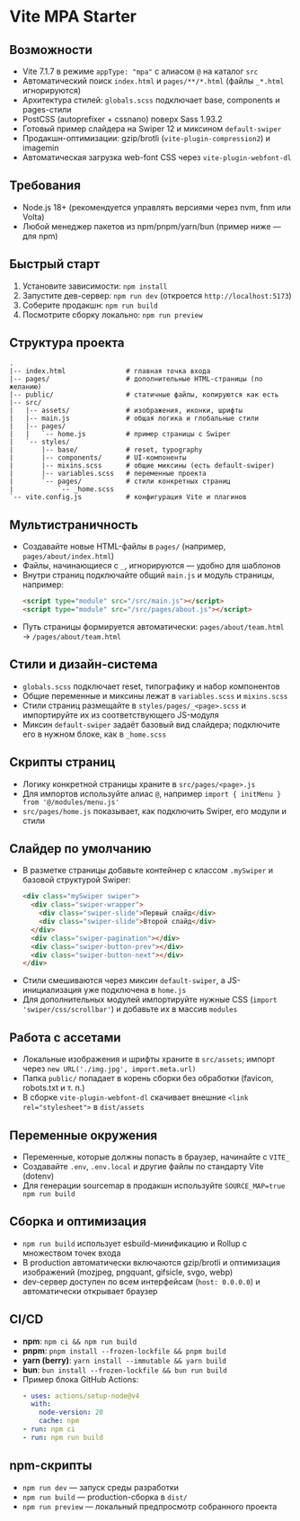 ﻿# Vite MPA Starter

## Возможности

- Vite 7.1.7 в режиме `appType: "mpa"` с алиасом `@` на каталог `src`
- Автоматический поиск `index.html` и `pages/**/*.html` (файлы `_*.html` игнорируются)
- Архитектура стилей: `globals.scss` подключает base, components и pages-стили
- PostCSS (autoprefixer + cssnano) поверх Sass 1.93.2
- Готовый пример слайдера на Swiper 12 и миксином `default-swiper`
- Продакшн-оптимизации: gzip/brotli (`vite-plugin-compression2`) и imagemin
- Автоматическая загрузка web-font CSS через `vite-plugin-webfont-dl`

## Требования

- Node.js 18+ (рекомендуется управлять версиями через nvm, fnm или Volta)
- Любой менеджер пакетов из npm/pnpm/yarn/bun (пример ниже — для npm)

## Быстрый старт

1. Установите зависимости: `npm install`
2. Запустите дев-сервер: `npm run dev` (откроется `http://localhost:5173`)
3. Соберите продакшн: `npm run build`
4. Посмотрите сборку локально: `npm run preview`

## Структура проекта

```
.
|-- index.html               # главная точка входа
|-- pages/                   # дополнительные HTML-страницы (по желанию)
|-- public/                  # статичные файлы, копируются как есть
|-- src/
|   |-- assets/              # изображения, иконки, шрифты
|   |-- main.js              # общая логика и глобальные стили
|   |-- pages/
|   |   `-- home.js          # пример страницы с Swiper
|   `-- styles/
|       |-- base/            # reset, typography
|       |-- components/      # UI-компоненты
|       |-- mixins.scss      # общие миксины (есть default-swiper)
|       |-- variables.scss   # переменные проекта
|       `-- pages/           # стили конкретных страниц
|           `-- _home.scss
`-- vite.config.js           # конфигурация Vite и плагинов
```

## Мультистраничность

- Создавайте новые HTML-файлы в `pages/` (например, `pages/about/index.html`)
- Файлы, начинающиеся с `_`, игнорируются — удобно для шаблонов
- Внутри страниц подключайте общий `main.js` и модуль страницы, например:
  ```html
  <script type="module" src="/src/main.js"></script>
  <script type="module" src="/src/pages/about.js"></script>
  ```
- Путь страницы формируется автоматически: `pages/about/team.html` → `/pages/about/team.html`

## Стили и дизайн-система

- `globals.scss` подключает reset, типографику и набор компонентов
- Общие переменные и миксины лежат в `variables.scss` и `mixins.scss`
- Стили страниц размещайте в `styles/pages/_<page>.scss` и импортируйте их из соответствующего JS-модуля
- Миксин `default-swiper` задаёт базовый вид слайдера; подключите его в нужном блоке, как в `_home.scss`

## Скрипты страниц

- Логику конкретной страницы храните в `src/pages/<page>.js`
- Для импортов используйте алиас `@`, например `import { initMenu } from '@/modules/menu.js'`
- `src/pages/home.js` показывает, как подключить Swiper, его модули и стили

## Слайдер по умолчанию

- В разметке страницы добавьте контейнер с классом `.mySwiper` и базовой структурой Swiper:
  ```html
  <div class="mySwiper swiper">
    <div class="swiper-wrapper">
      <div class="swiper-slide">Первый слайд</div>
      <div class="swiper-slide">Второй слайд</div>
    </div>
    <div class="swiper-pagination"></div>
    <div class="swiper-button-prev"></div>
    <div class="swiper-button-next"></div>
  </div>
  ```
- Стили смешиваются через миксин `default-swiper`, а JS-инициализация уже подключена в `home.js`
- Для дополнительных модулей импортируйте нужные CSS (`import 'swiper/css/scrollbar'`) и добавьте их в массив `modules`

## Работа с ассетами

- Локальные изображения и шрифты храните в `src/assets`; импорт через `new URL('./img.jpg', import.meta.url)`
- Папка `public/` попадает в корень сборки без обработки (favicon, robots.txt и т. п.)
- В сборке `vite-plugin-webfont-dl` скачивает внешние `<link rel="stylesheet">` в `dist/assets`

## Переменные окружения

- Переменные, которые должны попасть в браузер, начинайте с `VITE_`
- Создавайте `.env`, `.env.local` и другие файлы по стандарту Vite (dotenv)
- Для генерации sourcemap в продакшн используйте `SOURCE_MAP=true npm run build`

## Сборка и оптимизация

- `npm run build` использует esbuild-минификацию и Rollup с множеством точек входа
- В production автоматически включаются gzip/brotli и оптимизация изображений (mozjpeg, pngquant, gifsicle, svgo, webp)
- dev-сервер доступен по всем интерфейсам (`host: 0.0.0.0`) и автоматически открывает браузер

## CI/CD

- **npm**: `npm ci && npm run build`
- **pnpm**: `pnpm install --frozen-lockfile && pnpm build`
- **yarn (berry)**: `yarn install --immutable && yarn build`
- **bun**: `bun install --frozen-lockfile && bun run build`
- Пример блока GitHub Actions:
  ```yaml
  - uses: actions/setup-node@v4
    with:
      node-version: 20
      cache: npm
  - run: npm ci
  - run: npm run build
  ```

## npm-скрипты

- `npm run dev` — запуск среды разработки
- `npm run build` — production-сборка в `dist/`
- `npm run preview` — локальный предпросмотр собранного проекта
